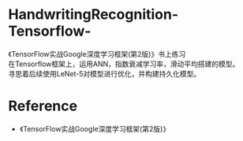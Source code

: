# HandwritingRecognition-Tensorflow-
《TensorFlow实战Google深度学习框架(第2版)》书上练习<br>
在Tensorflow框架上，运用ANN，指数衰减学习率，滑动平均搭建的模型。<br>
寻思着后续使用LeNet-5对模型进行优化，并构建持久化模型。<br>
# Reference
- 《TensorFlow实战Google深度学习框架(第2版)》

